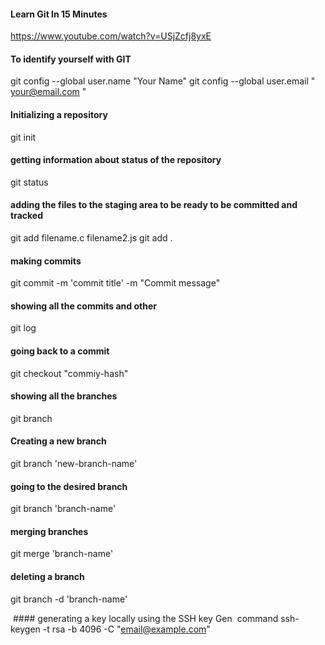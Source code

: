  #### Learn Git In 15 Minutes
https://www.youtube.com/watch?v=USjZcfj8yxE

#### To identify yourself with GIT
git config --global user.name "Your Name"
git config --global user.email " your@email.com "


#### Initializing a repository
git init


#### getting information about status of the repository
git status


#### adding the files to the staging area to be ready to be committed and tracked
git add filename.c filename2.js
git add .

#### making commits
git commit -m 'commit title' -m "Commit message"

#### showing all the commits and other
git log

#### going back to a commit
git checkout "commiy-hash"

#### showing all the branches
git branch

#### Creating a new branch
git branch 'new-branch-name'

#### going to the desired branch
git branch 'branch-name'

#### merging branches
git merge 'branch-name'

#### deleting a branch
git branch -d 'branch-name'

 #### generating a key locally using the SSH key Gen  command
ssh-keygen -t rsa -b 4096 -C "email@example.com"



